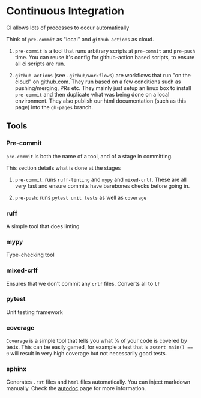 # Continuous Integration

CI allows lots of processes to occur automatically

Think of `pre-commit` as "local" and `github actions` as cloud.

1. `pre-commit` is a tool that runs arbitrary scripts at `pre-commit` and `pre-push` time. You can reuse it's config for github-action based scripts, to ensure all ci scripts are run.

2. `github actions` (see `.github/workflows`) are workflows that run "on the cloud" on github.com. They run based on a few conditions such as pushing/merging, PRs etc. They mainly just setup an linux box to install `pre-commit` and then duplicate what was being done on a local environment. They also publish our html documentation (such as this page) into the `gh-pages` branch.


## Tools


### Pre-commit

`pre-commit` is both the name of a tool, and of a stage in committing.

This section details what is done at the stages
1. `pre-commit`: runs `ruff-linting` and `mypy` and `mixed-crlf`. These are all very fast and ensure commits have barebones checks before going in.

2. `pre-push`: runs `pytest unit tests` as well as `coverage`

### ruff
A simple tool that does linting

### mypy
Type-checking tool

### mixed-crlf
Ensures that we don't commit any `crlf` files. Converts all to `lf`

### pytest
Unit testing framework

### coverage
`Coverage` is a simple tool that tells you what % of your code is covered by tests. This can be easily gamed, for example a test that is `assert main() == 0` will result in very high coverage but not necessarily good tests.

### sphinx
Generates `.rst` files and `html` files automatically. You can inject markdown manually. Check the [autodoc](autodoc.md) page for more information.